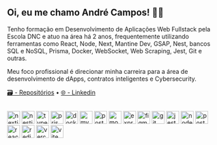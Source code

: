 <h2>Oi, eu me chamo André Campos! 🙋‍♂️</h2>
<div>
  <p>Tenho formação em Desenvolvimento de Aplicações Web Fullstack pela Escola DNC e atuo na área há 2 anos, frequentemente utilizando ferramentas como React, Node, Next, Mantine Dev, GSAP, Nest, bancos SQL e NoSQL, Prisma, Docker, WebSocket, Web Scraping, Jest, Git e outras.</p>
  <p>Meu foco profissional é direcionar minha carreira para a área de desenvolvimento de dApps, contratos inteligentes e Cybersecurity.</p>
  <a href="https://github.com/DDR23?tab=repositories">🗃️ - Repositórios</a>
  •
  <a href="https://www.linkedin.com/in/ddr23/">🌐 - Linkedin</a>
</div>

##

<div align="left">
  <img src="https://skillicons.dev/icons?i=nextjs" height="30" alt="nextjs logo"  />
  <img src="https://skillicons.dev/icons?i=nestjs" height="30" alt="nestjs logo"  />
  <img src="https://skillicons.dev/icons?i=ts" height="30" alt="typescript logo"  />
  <img src="https://skillicons.dev/icons?i=prisma" height="30" alt="prisma logo"  />
  <img src="https://skillicons.dev/icons?i=docker" height="30" alt="docker logo"  />
  <img src="https://skillicons.dev/icons?i=mysql" height="30" alt="mysql logo"  />
  <img src="https://skillicons.dev/icons?i=postgres" height="30" alt="postgresql logo"  />
  <img src="https://skillicons.dev/icons?i=mongodb" height="30" alt="mongodb logo"  />
  <img src="https://skillicons.dev/icons?i=express" height="30" alt="express logo"  />
  <img src="https://skillicons.dev/icons?i=figma" height="30" alt="figma logo"  />
  <img src="https://skillicons.dev/icons?i=git" height="30" alt="git logo"  />
  <img src="https://skillicons.dev/icons?i=jest" height="30" alt="jest logo"  />
  <img src="https://skillicons.dev/icons?i=nodejs" height="30" alt="nodejs logo"  />
  <img src="https://skillicons.dev/icons?i=postman" height="30" alt="postman logo"  />
  <img src="https://skillicons.dev/icons?i=react" height="30" alt="react logo"  />
  <img src="https://skillicons.dev/icons?i=redis" height="30" alt="redis logo"  />
  <img src="https://skillicons.dev/icons?i=vercel" height="30" alt="vercel logo"  />
  <img src="https://skillicons.dev/icons?i=vite" height="30" alt="vite logo"  />
</div>
